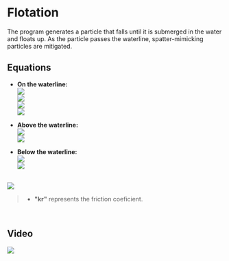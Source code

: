# Flotation

The program generates a particle that falls until it is submerged in the water and floats up.
As the particle passes the waterline, spatter-mimicking particles are mitigated.

## Equations

- **On the waterline:** <br>
<img src="https://render.githubusercontent.com/render/math?math=height= position.y %2B radio - height/2"><br>
<img src="https://render.githubusercontent.com/render/math?math=a= sqrt(2 * height * radio - height^2)"><br>
<img src="https://render.githubusercontent.com/render/math?math=Vs= (3 * a^2 %2B height^2) * \pi * height/6"><br>
<img src="https://render.githubusercontent.com/render/math?math=friction.y= -Kr_{water} * speed.y"><br>

 

- **Above the waterline:** <br>
<img src="https://render.githubusercontent.com/render/math?math=Vs = 0"><br>
<img src="https://render.githubusercontent.com/render/math?math=friction.y = -Kr_{air} * speed.y"><br>



- **Below the waterline:** <br>
<img src="https://render.githubusercontent.com/render/math?math=Vs = 4 * \pi * radius * radius * radius/3"><br>
<img src="https://render.githubusercontent.com/render/math?math=friction.y = -Kr_{water} * speed.y"><br>

<br>
<img src="https://render.githubusercontent.com/render/math?math=flotation= -density * gravity * Vs"><br>



> - **"kr"** represents the friction coeficient. <br> 

<br>

## Video

[![](https://img.youtube.com/vi/6T2lh71dGA0/0.jpg)](https://www.youtube.com/watch?v=6T2lh71dGA0)
  

